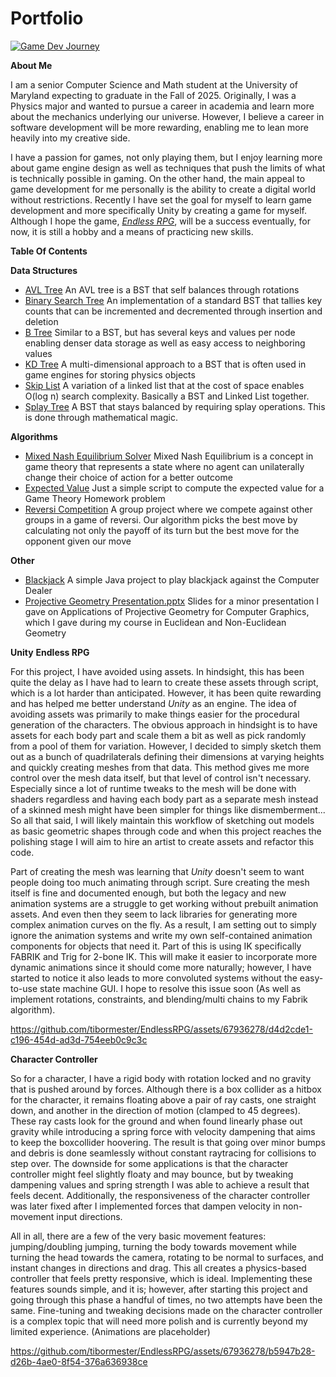 # Portfolio

[![Game Dev Journey](https://img.youtube.com/vi/KM_zEdRPphk/0.jpg)](https://www.youtube.com/watch?v=KM_zEdRPphk)

**About Me**

I am a senior Computer Science and Math student at the University of Maryland expecting to graduate in the Fall of 2025. Originally, I was a Physics major and wanted to pursue a career in academia and learn more about the mechanics underlying our universe. However, I believe a career in software development will be more rewarding, enabling me to lean more heavily into my creative side. 

I have a passion for games, not only playing them, but I enjoy learning more about game engine design as well as techniques that push the limits of what is technically possible in gaming. On the other hand, the main appeal to game development for me personally is the ability to create a digital world without restrictions. Recently I have set the goal for myself to learn game development and more specifically Unity by creating a game for myself. Although I hope the game, *[Endless RPG](https://github.com/tibormester/EndlessRPG)*, will be a success eventually, for now, it is still a hobby and a means of practicing new skills. 

**Table Of Contents**

**Data Structures**
* [AVL Tree](https://github.com/tibormester/tibormester.github.io/blob/master/avl.py) An AVL tree is a BST that self balances through rotations
* [Binary Search Tree](https://github.com/tibormester/tibormester.github.io/blob/master/bst.py) An implementation of a standard BST that tallies key counts that can be incremented and decremented through insertion and deletion
* [B Tree](https://github.com/tibormester/tibormester.github.io/blob/master/btree.py) Similar to a BST, but has several keys and values per node enabling denser data storage as well as easy access to neighboring values
* [KD Tree](https://github.com/tibormester/tibormester.github.io/blob/master/kd.py) A multi-dimensional approach to a BST that is often used in game engines for storing physics objects
* [Skip List](https://github.com/tibormester/tibormester.github.io/blob/master/skiplist.py) A variation of a linked list that at the cost of space enables O(log n) search complexity. Basically a BST and Linked List together.
* [Splay Tree](https://github.com/tibormester/tibormester.github.io/blob/master/splay.py) A BST that stays balanced by requiring splay operations. This is done through mathematical magic.

**Algorithms**
* [Mixed Nash Equilibrium Solver](https://github.com/tibormester/tibormester.github.io/blob/master/Mixed.java) Mixed Nash Equilibrium is a concept in game theory that represents a state where no agent can unilaterally change their choice of action for a better outcome
* [Expected Value](https://github.com/tibormester/tibormester.github.io/blob/master/expectation.py) Just a simple script to compute the expected value for a Game Theory Homework problem
* [Reversi Competition](https://github.com/tibormester/tibormester.github.io/blob/master/reversi.py) A group project where we compete against other groups in a game of reversi. Our algorithm picks the best move by calculating not only the payoff of its turn but the best move for the opponent given our move

**Other**
* [Blackjack](https://github.com/tibormester/tibormester.github.io/blob/master/Blackjack.java) A simple Java project to play blackjack against the Computer Dealer
* [Projective Geometry Presentation.pptx](https://github.com/tibormester/tibormester.github.io/files/14003304/Projective.Geometry.Presentation.pptx) Slides for a minor presentation I gave on Applications of Projective Geometry for Computer Graphics, which I gave during my course in Euclidean and Non-Euclidean Geometry


**Unity** 
**Endless RPG**

For this project, I have avoided using assets. In hindsight, this has been quite the delay as I have had to learn to create these assets through script, which is a lot harder than anticipated. However, it has been quite rewarding and has helped me better understand *Unity* as an engine. The idea of avoiding assets was primarily to make things easier for the procedural generation of the characters. The obvious approach in hindsight is to have assets for each body part and scale them a bit as well as pick randomly from a pool of them for variation. However, I decided to simply sketch them out as a bunch of quadrilaterals defining their dimensions at varying heights and quickly creating meshes from that data. This method gives me more control over the mesh data itself, but that level of control isn't necessary. Especially since a lot of runtime tweaks to the mesh will be done with shaders regardless and having each body part as a separate mesh instead of a skinned mesh might have been simpler for things like dismemberment... So all that said, I will likely maintain this workflow of sketching out models as basic geometric shapes through code and when this project reaches the polishing stage I will aim to hire an artist to create assets and refactor this code.
 
 Part of creating the mesh was learning that *Unity* doesn't seem to want people doing too much animating through script. Sure creating the mesh itself is fine and documented enough, but both the legacy and new animation systems are a struggle to get working without prebuilt animation assets. And even then they seem to lack libraries for generating more complex animation curves on the fly. As a result, I am setting out to simply ignore the animation systems and write my own self-contained animation components for objects that need it. Part of this is using IK specifically FABRIK and Trig for 2-bone IK. This will make it easier to incorporate more dynamic animations since it should come more naturally; however, I have started to notice it also leads to more convoluted systems without the easy-to-use state machine GUI. I hope to resolve this issue soon (As well as implement rotations, constraints, and blending/multi chains to my Fabrik algorithm).
 
https://github.com/tibormester/EndlessRPG/assets/67936278/d4d2cde1-c196-454d-ad3d-754eeb0c9c3c
  
**Character Controller**

So for a character, I have a rigid body with rotation locked and no gravity that is pushed around by forces. Although there is a box collider as a hitbox for the character, it remains floating above a pair of ray casts, one straight down, and another in the direction of motion (clamped to 45 degrees). These ray casts look for the ground and when found linearly phase out gravity while introducing a spring force with velocity dampening that aims to keep the boxcollider hoovering. The result is that going over minor bumps and debris is done seamlessly without constant raytracing for collisions to step over. The downside for some applications is that the character controller might feel slightly floaty and may bounce, but by tweaking dampening values and spring strength I was able to achieve a result that feels decent. Additionally, the responsiveness of the character controller was later fixed after I implemented forces that dampen velocity in non-movement input directions.
 
 All in all, there are a few of the very basic movement features: jumping/doubling jumping, turning the body towards movement while turning the head towards the camera, rotating to be normal to surfaces, and instant changes in directions and drag. This all creates a physics-based controller that feels pretty responsive, which is ideal. Implementing these features sounds simple, and it is; however, after starting this project and going through this phase a handful of times, no two attempts have been the same. Fine-tuning and tweaking decisions made on the character controller is a complex topic that will need more polish and is currently beyond my limited experience. (Animations are placeholder)

https://github.com/tibormester/EndlessRPG/assets/67936278/b5947b28-d26b-4ae0-8f54-376a636938ce
